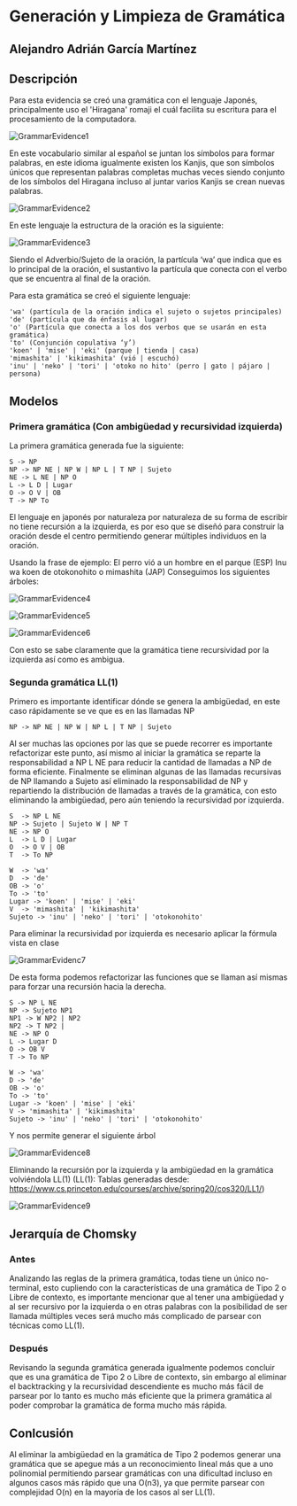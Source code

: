 # Generación y Limpieza de Gramática

## Alejandro Adrián García Martínez

## Descripción 
Para esta evidencia se creó una gramática con el lenguaje Japonés, principalmente uso el 'Hiragana' romaji el cuál facilita su escritura para el procesamiento de la computadora.

![GrammarEvidence1](img1.jpg)

En este vocabulario similar al español se juntan los símbolos para formar palabras, en este idioma igualmente existen los Kanjis, que son símbolos únicos que representan palabras completas muchas veces siendo conjunto de los símbolos del Hiragana incluso al juntar varios Kanjis se crean nuevas palabras.

![GrammarEvidence2](img2.jpg)

En este lenguaje la estructura de la oración es la siguiente:

![GrammarEvidence3](img3.webp)

Siendo el Adverbio/Sujeto de la oración, la partícula ‘wa’ que indica que es lo principal de la oración, el sustantivo la partícula que conecta con el verbo que se encuentra al final de la oración.

Para esta gramática se creó el siguiente lenguaje:
```
'wa' (partícula de la oración indica el sujeto o sujetos principales)
'de' (partícula que da énfasis al lugar)
'o' (Partícula que conecta a los dos verbos que se usarán en esta gramática)
'to' (Conjunción copulativa ‘y’)
'koen' | 'mise' | 'eki' (parque | tienda | casa)
'mimashita' | 'kikimashita' (vió | escuchó)
'inu' | 'neko' | 'tori' | 'otoko no hito' (perro | gato | pájaro | persona)
```

## Modelos
### Primera gramática (Con ambigüedad y recursividad izquierda)
La primera gramática generada fue la siguiente:
```
S -> NP
NP -> NP NE | NP W | NP L | T NP | Sujeto
NE -> L NE | NP O
L -> L D | Lugar
O -> O V | OB
T -> NP To
```
El lenguaje en japonés por naturaleza por naturaleza de su forma de escribir no tiene recursión a la izquierda, es por eso que se diseñó para construir la oración desde el centro permitiendo generar múltiples individuos en la oración.

Usando la frase de ejemplo: 
El perro vió a un hombre en el parque (ESP)
Inu wa koen de otokonohito o mimashita (JAP)
Conseguimos los siguientes árboles:

![GrammarEvidence4](img4.jpg)

![GrammarEvidence5](img5.png)

![GrammarEvidence6](img6.png)

Con esto se sabe claramente que la gramática tiene recursividad por la izquierda así como es ambigua.

### Segunda gramática LL(1)
Primero es importante identificar dónde se genera la ambigüedad, en este caso rápidamente se ve que es en las llamadas NP 
```
NP -> NP NE | NP W | NP L | T NP | Sujeto
```
Al ser muchas las opciones por las que se puede recorrer es importante refactorizar este punto, así mismo al iniciar la gramática se reparte la responsabilidad a NP L NE para reducir la cantidad de llamadas a NP de forma eficiente.
Finalmente se eliminan algunas de las llamadas recursivas de NP llamando a Sujeto así eliminado la responsabilidad de NP y repartiendo la distribución de llamadas a través de la gramática, con esto eliminando la ambigüedad, pero aún teniendo la recursividad por izquierda.
```
S  -> NP L NE
NP -> Sujeto | Sujeto W | NP T             
NE -> NP O
L  -> L D | Lugar
O  -> O V | OB
T  -> To NP

W  -> 'wa'
D  -> 'de'
OB -> 'o'
To -> 'to'
Lugar -> 'koen' | 'mise' | 'eki'
V  -> 'mimashita' | 'kikimashita'
Sujeto -> 'inu' | 'neko' | 'tori' | 'otokonohito'
```
Para eliminar la recursividad por izquierda es necesario aplicar la fórmula vista en clase

![GrammarEvidenc7](img7.png)

De esta forma podemos refactorizar las funciones que se llaman así mismas para forzar una recursión hacia la derecha.
```
S -> NP L NE
NP -> Sujeto NP1
NP1 -> W NP2 | NP2
NP2 -> T NP2 | 
NE -> NP O
L -> Lugar D
O -> OB V
T -> To NP

W -> 'wa'
D -> 'de'
OB -> 'o'
To -> 'to'
Lugar -> 'koen' | 'mise' | 'eki'
V -> 'mimashita' | 'kikimashita'
Sujeto -> 'inu' | 'neko' | 'tori' | 'otokonohito'
```
Y nos permite generar el siguiente árbol

![GrammarEvidence8](img8.png)

Eliminando la recursión por la izquierda y la ambigüedad en la gramática volviéndola LL(1)
(LL(1): Tablas generadas desde: https://www.cs.princeton.edu/courses/archive/spring20/cos320/LL1/)

![GrammarEvidence9](img9.png)

## Jerarquía de Chomsky
### Antes
Analizando las reglas de la primera gramática, todas tiene un único no-terminal, esto cupliendo con la características de una gramática de Tipo 2 o Libre de contexto, es importante mencionar que al tener una ambigüedad y al ser recursivo por la izquierda o en otras palabras con la posibilidad de ser llamada múltiples veces será mucho más complicado de parsear con técnicas como LL(1).
### Después
Revisando la segunda gramática generada igualmente podemos concluir que es una gramática de Tipo 2 o Libre de contexto, sin embargo al eliminar el backtracking y la recursividad descendiente es mucho más fácil de parsear por lo tanto es mucho más eficiente que la primera gramática al poder comprobar la gramática de forma mucho más rápida.
## Conlcusión
Al eliminar la ambigüedad en la gramática de Tipo 2 podemos generar una gramática que se apegue más a un reconocimiento lineal más que a uno polinomial permitiendo parsear gramáticas con una dificultad incluso en algunos casos más rápido que una O(n3), ya que permite parsear con complejidad O(n) en la mayoría de los casos al ser LL(1).
